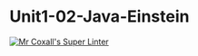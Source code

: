 # Unit1-02-Java-Einstein
[![Mr Coxall's Super Linter](https://github.com/ICS4U-Programming-JessahT/Unit1-02-Java-Einstein/workflows/Mr%20Coxall's%20Super%20Linter/badge.svg)](https://github.com/ICS4U-Programming-JessahT/Unit1-02-Java-Einstein/actions/)

